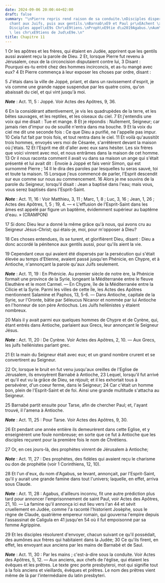 ```yaml
---
date: 2024-09-06 20:00:44+02:00
draft: false
summary: "\nPierre repris rend raison de sa conduite.\nDisciples dispers\xE9s pr\xEA\
  chant aux Juifs, puis aux gentils.\nBarnab\xE9 et Paul pr\xEAchent \xE0 Antioche.\n\
  Disciples appel\xE9s Chr\xE9tiens.\nProph\xE9tie d\u2019Agabus.\nAum\xF4nes pour\
  \ les chr\xE9tiens de Jud\xE9e.\n"
title: Chapitre 11
---
```





1 Or les apôtres et les frères, qui étaient en Judée, apprirent que les gentils aussi avaient reçu la parole de Dieu. 2 Et, lorsque Pierre fut revenu à Jérusalem, ceux de la circoncision disputaient contre lui, 3 Disant : Pourquoi es-tu entré chez des hommes incirconcis, et as-tu mangé avec eux? 4 Et Pierre commença à leur exposer les choses par ordre, disant :


5 J'étais dans la ville de Joppé, priant, et dans un ravissement d'esprit, je vis comme une grande nappe suspendue par les quatre coins, qu'on abaissait du ciel, et qui vint jusqu'à moi.

***Note*** :  Act. 11, 5 : Joppé. Voir Actes des Apôtres, 9, 36.

6 En la considérant attentivement, je vis les quadrupèdes de la terre, et les bêtes sauvages, et les reptiles, et les oiseaux du ciel. 7 Et j'entendis une voix qui me disait : Tue et mange. 8 Et je répondis : Nullement, Seigneur; car jamais rien d'impur ou de souillé n'entra dans ma bouche. 9 Et la voix du ciel me dit une seconde fois : Ce que Dieu a purifié, ne l'appelle pas impur. 10 Cela fut fait par trois fois, et tout rentra dans le ciel. 11 Et voilà qu'aussitôt trois hommes, envoyés vers moi de Césarée, s'arrêtèrent devant la maison où j'étais. 12 Et l'Esprit me dit d'aller avec eux sans hésiter. Les six frères que voici vinrent avec moi, et nous entrâmes dans la maison de cet homme. 13 Or il nous raconta comment il avait vu dans sa maison un ange qui s'était présenté et lui avait dit : Envoie à Joppé et fais venir Simon, qui est surnommé Pierre ; 14 Il le dira des paroles par lesquelles tu seras sauvé, toi et toute ta maison. 15 Lorsque j'eus commencé de parler, l'Esprit descendit sur eux comme sur nous au
commencement. 16 Alors je me souvins de la parole du Seigneur, lorsqu'il disait : Jean a baptisé dans l'eau; mais vous, vous serez baptisés dans l'Esprit-Saint.

***Note*** :  Act. 11, 16 : Voir Matthieu, 3, 11 ; Marc, 1, 8 ; Luc, 3, 16 ; Jean, 1, 26 ; Actes des Apôtres, 1, 5 ; 19, 4. ― « L'effusion de l'Esprit-Saint dans les âmes est appelé par figure un baptême, évidemment supérieur au baptême d'eau. » (CRAMPON)

17 Si donc Dieu leur a donné la même grâce qu'à nous, qui avons cru au Seigneur Jésus-Christ; qui étais-je, moi, pour m'opposer à Dieu?


18 Ces choses entendues, ils se turent, et glorifièrent Dieu, disant : Dieu a donc accordé la pénitence aux gentils aussi, pour qu'ils aient la vie.


19 Cependant ceux qui avaient été dispersés par la persécution qui s'était élevée au temps d'Etienne, avaient passé jusqu'en Phénicie, en Chypre, et à Antioche, n'annonçant la parole qu'aux Juifs seulement.

***Note*** :  Act. 11, 19 : En Phénicie. Au premier siècle de notre ère, la Phénicie formait une province de la Syrie, longeant la Méditerranée entre le fleuve Eleuthère et le mont Carmel. ― En Chypre, île de la Méditerranée entre la Cilicie et la Syrie. Parmi les villes de cette île, les Actes des Apôtres mentionnent Salamine et Paphos, 13, 5-6. ― Dans Antioche, capitale de la Syrie, sur l'Oronte, bâtie par Séleucus Nicanor et nommée par lui Antioche en l'honneur de son père Antiochus. Les Juifs hellénistes y étaient nombreux.

20 Mais il y avait parmi eux quelques hommes de Chypre et de Cyrène, qui, étant entrés dans Antioche, parlaient aux Grecs, leur annonçant le Seigneur Jésus.

***Note*** :  Act. 11, 20 : De Cyrène. Voir Actes des Apôtres, 2, 10. ― Aux Grecs, les juifs hellénistes parlant grec.

21 Et la main du Seigneur était avec eux; et un grand nombre crurent et se convertirent au Seigneur.


22 Or, lorsque le bruit en fut venu jusqu'aux oreilles de l'Eglise de Jérusalem, ils envoyèrent Barnabé à Antioche, 23 Lequel, lorsqu'il fut arrivé et qu'il eut vu la grâce de Dieu, se réjouit; et il les exhortait tous à persévérer, d'un coeur ferme, dans le Seigneur; 24 Car c'était un homme bon, plein de l'Esprit-Saint et de foi. Ainsi une grande multitude s'attacha au Seigneur.


25 Barnabé partit ensuite pour Tarse, afin de chercher Paul; et, l'ayant trouvé, il l'amena à Antioche.

***Note*** :  Act. 11, 25 : Pour Tarse. Voir Actes des Apôtres, 9, 30.

26 Et pendant une année entière ils demeurèrent dans cette Eglise, et y enseignèrent une foule nombreuse; en sorte que ce fut à Antioche que les disciples reçurent pour la première fois le nom de Chrétiens.


27 Or, en ces jours-là, des prophètes vinrent de Jérusalem à Antioche;

***Note*** :  Act. 11, 27 : Des prophètes, des fidèles qui avaient reçu le charisme ou don de prophétie (voir 1 Corinthiens, 12, 10).

28 Et l'un d'eux, du nom d'Agabus, se levant, annonçait, par l'Esprit-Saint, qu'il y aurait une grande famine dans tout l'univers; laquelle, en effet, arriva sous Claude.

***Note*** :  Act. 11, 28 : Agabus, d'ailleurs inconnu, fit une autre prédiction plus tard pour annoncer l'emprisonnement de saint Paul, voir Actes des Apôtres, 21, 10. ― La famine qu'il annonça ici eut lieu vers l'an 44 et sévit cruellement en Judée, comme l'a raconté l'historient Josèphe, sous le règne de Claude, quatrième empereur romain, qui gouverna l'empire depuis l'assassinat de Caligula en 41 jusqu'en 54 où il fut empoisonné par sa femme Agrippine.

29 Et les disciples résolurent d'envoyer, chacun suivant ce qu'il possédait, des aumônes aux frères qui habitaient dans la Judée; 30 Ce qu'ils firent, en effet, les envoyant aux anciens par les mains de Barnabé et de Saul.

***Note*** :  Act. 11, 30 : Par les mains ; c'est-à-dire sous la conduite. Voir Actes des Apôtres, 5, 12. ― Aux anciens, aux chefs de l'église, qui étaient les évêques et les prêtres. Le texte grec porte presbyteroi, mot qui signifie tout à la fois anciens et vieillards, évêques et prêtres. Le nom des prêtres vient même de là par l'intermédiaire du latin presbyteri.

